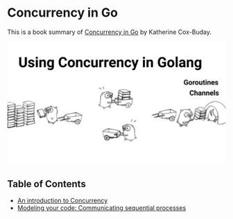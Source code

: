 # Concurrency in Go

This is a book summary of [Concurrency in Go](https://www.oreilly.com/library/view/concurrency-in-go/9781491941294/) by
Katherine Cox-Buday.

![](concurrency-intro/pictures/gophers.png)

## Table of Contents

- [An introduction to Concurrency](concurrency-intro/concurrency-introduction.md)
- [Modeling your code: Communicating sequential processes](modeling-your-code/modeling-your-code.md)